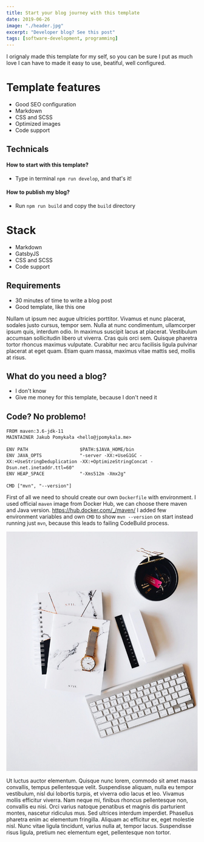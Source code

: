 ```yaml
---
title: Start your blog journey with this template
date: 2019-06-26
image: "./header.jpg"
excerpt: "Developer blog? See this post"
tags: [software-development, programming]
---
```


I orignaly made this template for my self, so you can be sure I put as much love I can have to made it easy to use, beatiful, well configured.


# Template features

- Good SEO configuration
- Markdown
- CSS and SCSS 
- Optimized images
- Code support


## Technicals

#### How to start with this template?

- Type in terminal `npm run develop`, and that's it!

#### How to publish my blog?

- Run `npm run build` and copy the `build` directory

# Stack

- Markdown
- GatsbyJS
- CSS and SCSS 
- Code support

## Requirements

- 30 minutes of time to write a blog post
- Good template, like this one

Nullam ut ipsum nec augue ultricies porttitor. Vivamus et nunc placerat, sodales justo cursus, tempor sem. Nulla at nunc condimentum, ullamcorper ipsum quis, interdum odio. In maximus suscipit lacus at placerat. Vestibulum accumsan sollicitudin libero ut viverra. Cras quis orci sem. Quisque pharetra tortor rhoncus maximus vulputate. Curabitur nec arcu facilisis ligula pulvinar placerat at eget quam. Etiam quam massa, maximus vitae mattis sed, mollis at risus.

## What do you need a blog?
- I don't know
- Give me money for this template, because I don't need it


## Code? No problemo!

```dockerfile{}
FROM maven:3.6-jdk-11
MAINTAINER Jakub Pomykała <hello@jpomykala.me>

ENV PATH                   $PATH:$JAVA_HOME/bin
ENV JAVA_OPTS              "-server -XX:+UseG1GC -XX:+UseStringDeduplication -XX:+OptimizeStringConcat -Dsun.net.inetaddr.ttl=60"
ENV HEAP_SPACE             "-Xms512m -Xmx2g"

CMD ["mvn", "--version"]
```

First of all we need to should create our own `Dockerfile` with environment. 
I used official `maven` image from Docker Hub, we can choose there maven and Java version.
https://hub.docker.com/_/maven/
I added few environment variables and own `CMD` to show `mvn --version` on start instead running just `mvn`, 
because this leads to failing CodeBuild process.

![products](./example-image.jpg)


Ut luctus auctor elementum. Quisque nunc lorem, commodo sit amet massa convallis, tempus pellentesque velit. Suspendisse aliquam, nulla eu tempor vestibulum, nisl dui lobortis turpis, et viverra odio lacus et leo. Vivamus mollis efficitur viverra. Nam neque mi, finibus rhoncus pellentesque non, convallis eu nisi. Orci varius natoque penatibus et magnis dis parturient montes, nascetur ridiculus mus. Sed ultrices interdum imperdiet. Phasellus pharetra enim ac elementum fringilla. Aliquam ac efficitur ex, eget molestie nisl. Nunc vitae ligula tincidunt, varius nulla at, tempor lacus. Suspendisse risus ligula, pretium nec elementum eget, pellentesque non tortor.



